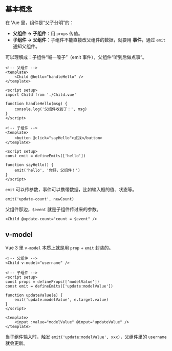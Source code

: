 ## 基本概念

在 Vue 里，组件是“父子分明”的：

- **父组件 → 子组件**：用 `props` 传值。
- **子组件 → 父组件**：子组件不能直接改父组件的数据，就要用 **事件**，通过 `emit` 通知父组件。

可以理解成：子组件“喊一嗓子”（emit 事件），父组件“听到后做点事”。

```vue
<!-- 父组件 -->
<template>
    <Child @hello="handleHello" />
</template>

<script setup>
import Child from './Child.vue'

function handleHello(msg) {
    console.log('父组件收到了：', msg)
}
</script>

<!-- 子组件 -->
<template>
    <button @click="sayHello">点我</button>
</template>

<script setup>
const emit = defineEmits(['hello'])

function sayHello() {
    emit('hello', '你好，父组件！')
}
</script>
```

`emit` 可以传参数，事件可以携带数据，比如输入框的值、状态等。

```vue
emit('update-count', newCount)
```

父组件那边，`$event` 就是子组件传过来的参数。

```vue
<Child @update-count="count = $event" />
```

## v-model

Vue 3 里 `v-model` 本质上就是用 `prop` + `emit` 封装的。

```vue
<!-- 父组件 -->
<Child v-model="username" />

<!-- 子组件 -->
<script setup>
const props = defineProps(['modelValue'])
const emit = defineEmits(['update:modelValue'])

function updateValue(e) {
    emit('update:modelValue', e.target.value)
}
</script>

<template>
    <input :value="modelValue" @input="updateValue" />
</template>
```

当子组件输入时，触发 `emit('update:modelValue', xxx)`，父组件里的 `username` 就会更新。

